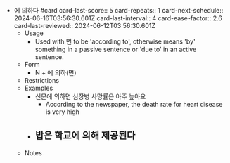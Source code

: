 - 에 의하다 #card
  card-last-score:: 5
  card-repeats:: 1
  card-next-schedule:: 2024-06-16T03:56:30.601Z
  card-last-interval:: 4
  card-ease-factor:: 2.6
  card-last-reviewed:: 2024-06-12T03:56:30.601Z
	- Usage
		- Used  with 면 to be 'according to', otherwise means 'by' something in a passive sentence or 'due to' in an active sentence.
	- Form
		- N + 에 의하(면)
	- Restrictions
	- Examples
		- 신문에 의하면 심장병 사망률은 아주 높아요
			- According to the newspaper, the death rate for heart disease is very high
		- 밥은 학교에 의해 제공된다
			-
	- Notes